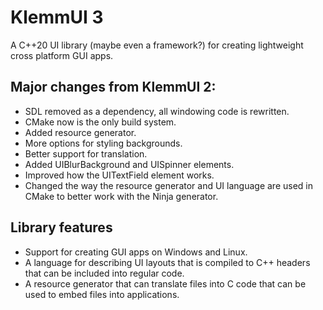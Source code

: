# KlemmUI 3

A C++20 UI library (maybe even a framework?) for creating lightweight cross platform GUI apps.

## Major changes from KlemmUI 2:

- SDL removed as a dependency, all windowing code is rewritten.
- CMake now is the only build system.
- Added resource generator.
- More options for styling backgrounds.
- Better support for translation.
- Added UIBlurBackground and UISpinner elements.
- Improved how the UITextField element works.
- Changed the way the resource generator and UI language are used in CMake to better work with
  the Ninja generator.


## Library features

- Support for creating GUI apps on Windows and Linux.
- A language for describing UI layouts that is compiled to C++ headers that can be included into regular code.
- A resource generator that can translate files into C code that can be used to embed files into applications.

